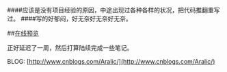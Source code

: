 ####应该是没有项目经验的原因，中途出现过各种各样的状况，把代码推翻重写过。
####写的好郁闷，好无奈好无奈好无奈。

##[在线预览](http://wu-heng.cn/todo)

正好延迟了一周，然后打算陆续完成一些笔记。

BLOG:
	[http://www.cnblogs.com/Aralic/](http://www.cnblogs.com/Aralic/)